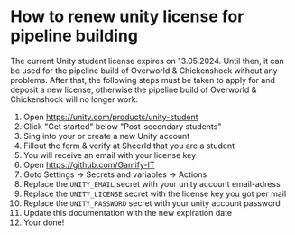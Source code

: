 # How to renew unity license for pipeline building

The current Unity student license expires on 13.05.2024. Until then, it can be used for the pipeline build of Overworld & Chickenshock without any problems. After that, the following steps must be taken to apply for and deposit a new license, otherwise the pipeline build of Overworld & Chickenshock will no longer work:

1) Open https://unity.com/products/unity-student
1) Click "Get started" below "Post-secondary students"
1) Sing into your or create a new Unity account
1) Fillout the form & verify at SheerId that you are a student
1) You will receive an email with your license key
1) Open https://github.com/Gamify-IT
1) Goto Settings -> Secrets and variables -> Actions
1) Replace the `UNITY_EMAIL` secret with your unity account email-adress
1) Replace the `UNITY_LICENSE` secret with the license key you got per mail
1) Replace the `UNITY_PASSWORD` secret with your unity account password
1) Update this documentation with the new expiration date
1) Your done!